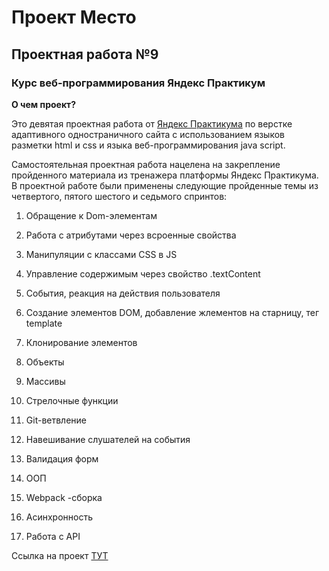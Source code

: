# Проект Место

## Проектная работа №9 

###  Курс веб-программирования Яндекс Практикум 

**О чем проект?** 

Это девятая проектная работа от [Яндекс Практикума](https://practicum.yandex.ru/) по верстке адаптивного одностраничного сайта с использованием языков разметки html и css и языка веб-программирования java script. 

Самостоятельная проектная работа нацелена на закрепление пройденного материала из тренажера платформы Яндекс Практикума. В проектной работе были применены следующие пройденные темы из четвертого, пятого шестого и седьмого спринтов: 

1. Обращение к Dom-элементам 

2. Работа с атрибутами через всроенные свойства

3. Манипуляции с классами CSS в JS 

4. Управление содержимым через свойство .textContent

5. События, реакция на действия пользователя 

6. Создание элементов DOM, добавление жлементов на старницу, тег template 

7. Клонирование элементов

8. Объекты 

9. Массивы

10. Стрелочные функции

11. Git-ветвление

12. Навешивание слушателей на события

13. Валидация форм

14. ООП

15. Webpack -сборка

16. Асинхронность

17. Работа с API
 
Ссылка на проект [ТУТ](https://juliamacfiurst.github.io/mesto/)
